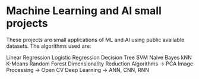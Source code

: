 # Machine Learning and AI small projects
These projects are small applications of ML and AI using public available datasets. The algorithms used are: 

Linear Regression
Logistic Regression
Decision Tree
SVM
Naive Bayes
kNN
K-Means
Random Forest
Dimensionality Reduction Algorithms -> PCA
Image Processing -> Open CV
Deep Learning -> ANN, CNN, RNN
